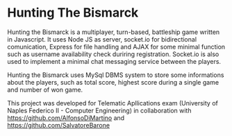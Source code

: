 # Hunting The Bismarck
Hunting the Bismarck is a multiplayer, turn-based, battleship game written in Javascript. It uses
Node JS as server, socket.io for bidirectional comunication, Express for file handling and AJAX for
some minimal function such as username availability check duriring registration.
Socket.io is also used to implement a minimal chat messaging service between the players.

Hunting the Bismarck uses MySql DBMS system to store some informations about the players, such as
total score, highest score during a single game and number of won game.

This project was developed for Telematic Apllications exam (University of Naples Federico II - Computer Engineering) in collaboration with https://github.com/AlfonsoDiMartino and https://github.com/SalvatoreBarone

